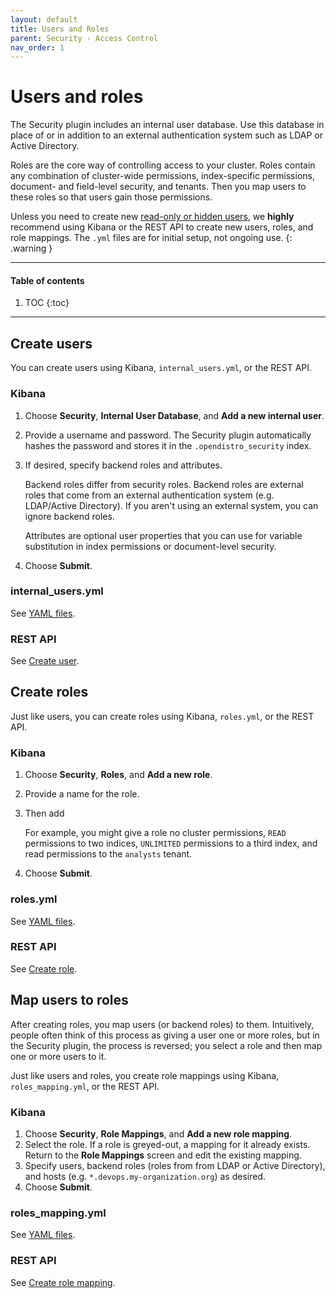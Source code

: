 ```yaml
---
layout: default
title: Users and Roles
parent: Security - Access Control
nav_order: 1
---
```


# Users and roles

The Security plugin includes an internal user database. Use this database in place of or in addition to an external authentication system such as LDAP or Active Directory.

Roles are the core way of controlling access to your cluster. Roles contain any combination of cluster-wide permissions, index-specific permissions, document- and field-level security, and tenants. Then you map users to these roles so that users gain those permissions.

Unless you need to create new [read-only or hidden users](../api/#read-only-and-hidden-resources), we **highly** recommend using Kibana or the REST API to create new users, roles, and role mappings. The `.yml` files are for initial setup, not ongoing use.
{: .warning }

---

#### Table of contents
1. TOC
{:toc}


---

## Create users

You can create users using Kibana, `internal_users.yml`, or the REST API.

### Kibana

1. Choose **Security**, **Internal User Database**, and **Add a new internal user**.
1. Provide a username and password. The Security plugin automatically hashes the password and stores it in the `.opendistro_security` index.
1. If desired, specify backend roles and attributes.

   Backend roles differ from security roles. Backend roles are external roles that come from an external authentication system (e.g. LDAP/Active Directory). If you aren't using an external system, you can ignore backend roles.

   Attributes are optional user properties that you can use for variable substitution in index permissions or document-level security.

1. Choose **Submit**.


### internal_users.yml

See [YAML files](../../security-configuration/yaml/#internal_usersyml).


### REST API

See [Create user](../api/#create-user).


## Create roles

Just like users, you can create roles using Kibana, `roles.yml`, or the REST API.


### Kibana

1. Choose **Security**, **Roles**, and **Add a new role**.
1. Provide a name for the role.
1. Then add

   For example, you might give a role no cluster permissions, `READ` permissions to two indices, `UNLIMITED` permissions to a third index, and read permissions to the `analysts` tenant.

1. Choose **Submit**.


### roles.yml

See [YAML files](../../security-configuration/yaml/#rolesyml).


### REST API

See [Create role](../api/#create-role).


## Map users to roles

After creating roles, you map users (or backend roles) to them. Intuitively, people often think of this process as giving a user one or more roles, but in the Security plugin, the process is reversed; you select a role and then map one or more users to it.

Just like users and roles, you create role mappings using Kibana, `roles_mapping.yml`, or the REST API.


### Kibana

1. Choose **Security**, **Role Mappings**, and **Add a new role mapping**.
1. Select the role. If a role is greyed-out, a mapping for it already exists. Return to the **Role Mappings** screen and edit the existing mapping.
1. Specify users, backend roles (roles from from LDAP or Active Directory), and hosts (e.g. `*.devops.my-organization.org`) as desired.
1. Choose **Submit**.


### roles_mapping.yml

See [YAML files](../../security-configuration/yaml/#roles_mappingyml).


### REST API

See [Create role mapping](../api/#create-role-mapping).
